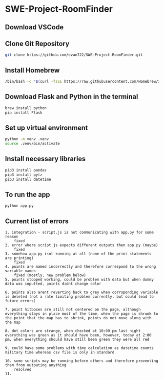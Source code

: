 # SWE-Project-RoomFinder

## Download VSCode

## Clone Git Repository
```bash
git clone https://github.com/evan722/SWE-Project-RoomFinder.git
```

## Install Homebrew
```bash
/bin/bash -c "$(curl -fsSL https://raw.githubusercontent.com/Homebrew/install/HEAD/install.sh)"
```

## Download Flask and Python in the terminal
```bash
brew install python
pip install Flask
```

## Set up virtual environment
```bash
python -m venv .venv
source .venv/bin/activate
```

## Install necessary libraries
```bash
pip3 install pandas
pip3 install pytz
pip3 install datetime
```

## To run the app
```bash
python app.py
```



## Current list of errors
```
1. integration - script.js is not communicating with app.py for some reason
    fixed
2. error where script.js expects different outputs then app.py (maybe)
    fixed
3. somehow app.py isnt running at all (none of the print statements are printing)
    fixed
4. points are named incorrectly and therefore correspond to the wrong variable names
    fixed (mostly, new problem below)
5. points stopped working, could be problem with data but when dummy data was inputted, points didnt change color

6. points also arent reverting back to grey when corrsponding variable is deleted (not a rate limiting problem currently, but could lead to future errors)

7. point hitboxes are still not centered on the page, although everything stays in place most of the time, when the page is shrunk to the point that the map has to shrink, points do not move along with the map

8. dot colors are strange, when checked at 10:00 pm last night everything was green as it should have been, however, today at 2:00 pm, when everything should have still been green they were all red

9. could have some problems with time calculation as datetime counts military time whereas csv file is only in standard

10. some scripts may be running before others and therefore preventing them from outputing anything
    resolved
11. 
```